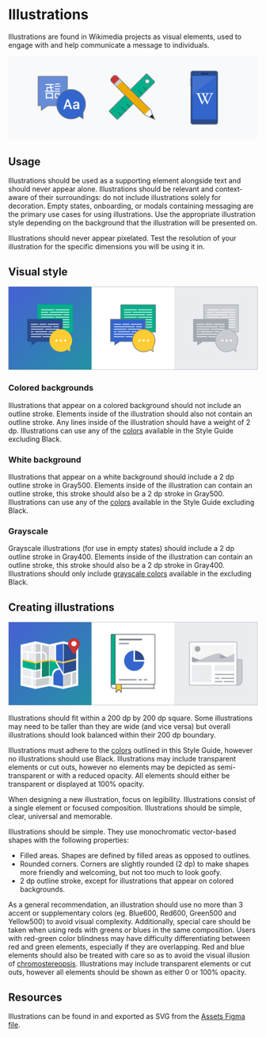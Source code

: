 # Illustrations

Illustrations are found in Wikimedia projects as visual elements, used to engage with and help communicate a message to individuals.

![A set of illustrations representing language translation.](../assets/visual-styles/illustration/illustration-header.svg)

## Usage

Illustrations should be used as a supporting element alongside text and should never appear alone. Illustrations should be relevant and context-aware of their surroundings: do not include illustrations solely for decoration. Empty states, onboarding, or modals containing messaging are the primary use cases for using illustrations. Use the appropriate illustration style depending on the background that the illustration will be presented on.

Illustrations should never appear pixelated. Test the resolution of your illustration for the specific dimensions you will be using it in.

## Visual style

![A set of illustrations representing messaging bubbles.](../assets/visual-styles/illustration/illustration-style.svg)

### Colored backgrounds

Illustrations that appear on a colored background should not include an outline stroke. Elements inside of the illustration should also not contain an outline stroke. Any lines inside of the illustration should have a weight of 2 dp. Illustrations can use any of the [colors](colors.html) available in the Style Guide excluding Black.

### White background

Illustrations that appear on a white background should include a 2 dp outline stroke in Gray500. Elements inside of the illustration can contain an outline stroke, this stroke should also be a 2 dp stroke in Gray500. Illustrations can use any of the [colors](colors.html) available in the Style Guide excluding Black.

### Grayscale

Grayscale illustrations (for use in empty states) should include a 2 dp outline stroke in Gray400. Elements inside of the illustration can contain an outline stroke, this stroke should also be a 2 dp stroke in Gray400. Illustrations should only include [grayscale colors](colors.html#gray-scale) available in the excluding Black.

## Creating illustrations

![A set of illustrations representing a map, an analytics report, and a newspaper.](../assets/visual-styles/illustration/illustration-creating.svg)

Illustrations should fit within a 200 dp by 200 dp square. Some illustrations may need to be taller than they are wide (and vice versa) but overall illustrations should look balanced within their 200 dp boundary.

Illustrations must adhere to the [colors](colors.html) outlined in this Style Guide, however no illustrations should use Black. Illustrations may include transparent elements or cut outs, however no elements may be depicted as semi-transparent or with a reduced opacity. All elements should either be transparent or displayed at 100% opacity.

When designing a new illustration, focus on legibility. Illustrations consist of a single element or focused composition. Illustrations should be simple, clear, universal and memorable.

Illustrations should be simple. They use monochromatic vector-based shapes with the following properties:

- Filled areas. Shapes are defined by filled areas as opposed to outlines.
- Rounded corners. Corners are slightly rounded (2 dp) to make shapes more friendly and welcoming, but not too much to look goofy.
- 2 dp outline stroke, except for illustrations that appear on colored backgrounds.

As a general recommendation, an illustration should use no more than 3 accent or supplementary colors (eg. Blue600, Red600, Green500 and Yellow500) to avoid visual complexity. Additionally, special care should be taken when using reds with greens or blues in the same composition. Users with red-green color blindness may have difficulty differentiating between red and green elements, especially if they are overlapping. Red and blue elements should also be treated with care so as to avoid the visual illusion of [chromostereopsis](https://en.wikipedia.org/wiki/Chromostereopsis). Illustrations may include transparent elements or cut outs, however all elements should be shown as either 0 or 100% opacity.

## Resources

Illustrations can be found in and exported as SVG from the [Assets Figma file](https://www.figma.com/file/1lT9LKOK6wiHLnpraMjP3E/%E2%9D%96-Assets-(Icons%2C-Logos%2C-Illustrations)?type=design&node-id=3295%3A5708&mode=design&t=DGD11NDA5ULWR51R-1).